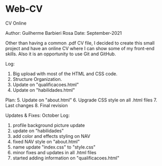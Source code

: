 # Web-CV
CV Online

Author: Guilherme Barbieri Rosa
Date: September-2021

Other than having a common .pdf CV file, I decided to create this small project and have an online CV where I can show some of my front-end skills.
Also it is an opportunity to use Git and GitHub.

Log:
1. Big upload with most of the HTML and CSS code.
2. Structure Organization.
3. Update on "qualificacoes.html"
4. Update on "habilidades.html"

Plan:
5. Update on "about.html"
6. Upgrade CSS style on all .html files
7. Last changes
8. Final revision
 
Updates & Fixes:
October Log:
1. profile background picture update
2. update on "habilidades"
3. add color and effects styling on NAV
4. fixed NAV style on "about.html"
5. name update "index.css" to "style.css"
6. minor fixes and updates in all .html files
7. started adding information on "qualificacoes.html"
